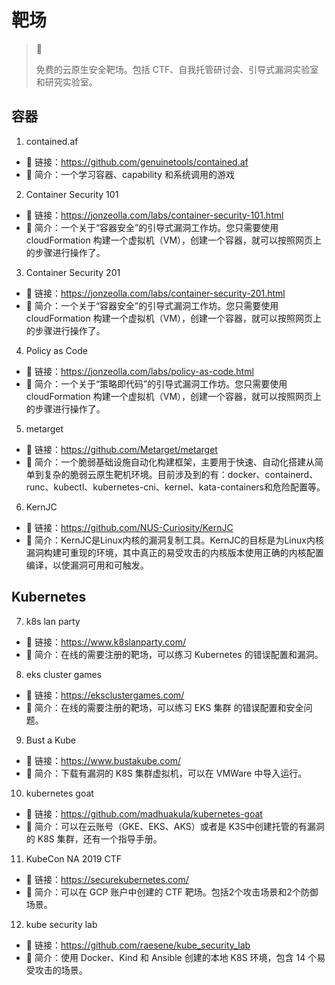 # 靶场

> 🚥
>
> 免费的云原生安全靶场。包括 CTF、自我托管研讨会、引导式漏洞实验室和研究实验室。

## 容器

1. contained.af

- 🔗 链接：<https://github.com/genuinetools/contained.af>
- 💬 简介：一个学习容器、capability 和系统调用的游戏

2. Container Security 101

- 🔗 链接：<https://jonzeolla.com/labs/container-security-101.html>
- 💬 简介：一个关于“容器安全”的引导式漏洞工作坊。您只需要使用 cloudFormation 构建一个虚拟机（VM），创建一个容器，就可以按照网页上的步骤进行操作了。

3. Container Security 201

- 🔗 链接：<https://jonzeolla.com/labs/container-security-201.html>
- 💬 简介：一个关于“容器安全”的引导式漏洞工作坊。您只需要使用 cloudFormation 构建一个虚拟机（VM），创建一个容器，就可以按照网页上的步骤进行操作了。

4. Policy as Code

- 🔗 链接：<https://jonzeolla.com/labs/policy-as-code.html>
- 💬 简介：一个关于“策略即代码”的引导式漏洞工作坊。您只需要使用 cloudFormation 构建一个虚拟机（VM），创建一个容器，就可以按照网页上的步骤进行操作了。

5. metarget

- 🔗 链接：<https://github.com/Metarget/metarget>
- 💬 简介：一个脆弱基础设施自动化构建框架，主要用于快速、自动化搭建从简单到复杂的脆弱云原生靶机环境。目前涉及到的有：docker、containerd、runc、kubectl、kubernetes-cni、kernel、kata-containers和危险配置等。

6. KernJC

- 🔗 链接：<https://github.com/NUS-Curiosity/KernJC>
- 💬 简介：KernJC是Linux内核的漏洞复制工具。KernJC的目标是为Linux内核漏洞构建可重现的环境，其中真正的易受攻击的内核版本使用正确的内核配置编译，以使漏洞可用和可触发。

## Kubernetes

7. k8s lan party

- 🔗 链接：<https://www.k8slanparty.com/>
- 💬 简介：在线的需要注册的靶场，可以练习 Kubernetes 的错误配置和漏洞。

8. eks cluster games

- 🔗 链接：<https://eksclustergames.com/>
- 💬 简介：在线的需要注册的靶场，可以练习 EKS 集群 的错误配置和安全问题。

9. Bust a Kube

- 🔗 链接：<https://www.bustakube.com/>
- 💬 简介：下载有漏洞的 K8S 集群虚拟机，可以在 VMWare 中导入运行。

10. kubernetes goat

- 🔗 链接：<https://github.com/madhuakula/kubernetes-goat>
- 💬 简介：可以在云账号（GKE、EKS、AKS）或者是 K3S中创建托管的有漏洞的 K8S 集群，还有一个指导手册。

11. KubeCon NA 2019 CTF

- 🔗 链接：<https://securekubernetes.com/>
- 💬 简介：可以在 GCP 账户中创建的 CTF 靶场。包括2个攻击场景和2个防御场景。

12. kube security lab

- 🔗 链接：<https://github.com/raesene/kube_security_lab>
- 💬 简介：使用 Docker、Kind 和 Ansible 创建的本地 K8S 环境，包含 14 个易受攻击的场景。

## 